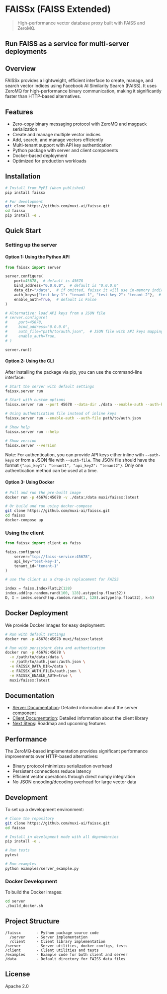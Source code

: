 # FAISSx (FAISS Extended)

> High-performance vector database proxy built with FAISS and ZeroMQ.

## Run FAISS as a service for multi-server deployments

## Overview

FAISSx provides a lightweight, efficient interface to create, manage, and search vector indices using Facebook AI Similarity Search (FAISS). It uses ZeroMQ for high-performance binary communication, making it significantly faster than HTTP-based alternatives.

## Features

- Zero-copy binary messaging protocol with ZeroMQ and msgpack serialization
- Create and manage multiple vector indices
- Add, search, and manage vectors efficiently
- Multi-tenant support with API key authentication
- Python package with server and client components
- Docker-based deployment
- Optimized for production workloads

## Installation

```bash
# Install from PyPI (when published)
pip install faissx

# For development
git clone https://github.com/muxi-ai/faissx.git
cd faissx
pip install -e .
```

## Quick Start

### Setting up the server

#### Option 1: Using the Python API

```python
from faissx import server

server.configure(
    port=45678,  # default is 45678
    bind_address="0.0.0.0",  # default is "0.0.0.0"
    data_dir="/data",  # if omitted, faissx it will use in-memory indices
    auth_keys={"test-key-1": "tenant-1", "test-key-2": "tenant-2"},  # default is empty dict
    enable_auth=True,  # default is False
)

# Alternative: load API keys from a JSON file
# server.configure(
#     port=45678,
#     bind_address="0.0.0.0",
#     auth_file="path/to/auth.json",  # JSON file with API keys mapping
#     enable_auth=True,
# )

server.run()
```

#### Option 2: Using the CLI

After installing the package via pip, you can use the command-line interface:

```bash
# Start the server with default settings
faissx.server run

# Start with custom options
faissx.server run --port 45678 --data-dir ./data --enable-auth --auth-keys "key1:tenant1,key2:tenant2"

# Using authentication file instead of inline keys
faissx.server run --enable-auth --auth-file path/to/auth.json

# Show help
faissx.server run --help

# Show version
faissx.server --version
```

Note: For authentication, you can provide API keys either inline with `--auth-keys` or from a JSON file with `--auth-file`. The JSON file should have the format `{"api_key1": "tenant1", "api_key2": "tenant2"}`. Only one authentication method can be used at a time.

#### Option 3: Using Docker

```bash
# Pull and run the pre-built image
docker run -p 45678:45678 -v ./data:/data muxi/faissx:latest

# Or build and run using docker-compose
git clone https://github.com/muxi-ai/faissx.git
cd faissx
docker-compose up
```

### Using the client

```python
from faissx import client as faiss

faiss.configure(
    server="tcp://faiss-service:45678",
    api_key="test-key-1",
    tenant_id="tenant-1"
)

# use the client as a drop-in replacement for FAISS

index = faiss.IndexFlatL2(128)
index.add(np.random.rand(100, 128).astype(np.float32))
D, I = index.search(np.random.rand(1, 128).astype(np.float32), k=5)
```

## Docker Deployment

We provide Docker images for easy deployment:

```bash
# Run with default settings
docker run -p 45678:45678 muxi/faissx:latest

# Run with persistent data and authentication
docker run -p 45678:45678 \
  -v /path/to/data:/data \
  -v /path/to/auth.json:/auth.json \
  -e FAISSX_DATA_DIR=/data \
  -e FAISSX_AUTH_FILE=/auth.json \
  -e FAISSX_ENABLE_AUTH=true \
  muxi/faissx:latest
```

## Documentation

- [Server Documentation](server/README.md): Detailed information about the server component
- [Client Documentation](client/README.md): Detailed information about the client library
- [Next Steps](NEXT_STEPS.md): Roadmap and upcoming features

## Performance

The ZeroMQ-based implementation provides significant performance improvements over HTTP-based alternatives:

- Binary protocol minimizes serialization overhead
- Persistent connections reduce latency
- Efficient vector operations through direct numpy integration
- No JSON encoding/decoding overhead for large vector data

## Development

To set up a development environment:

```bash
# Clone the repository
git clone https://github.com/muxi-ai/faissx.git
cd faissx

# Install in development mode with all dependencies
pip install -e .

# Run tests
pytest

# Run examples
python examples/server_example.py
```

### Docker Development

To build the Docker images:

```bash
cd server
./build_docker.sh
```

## Project Structure

```
/faissx       - Python package source code
  /server     - Server implementation
  /client     - Client library implementation
/server       - Server utilities, docker configs, tests
/client       - Client utilities and tests
/examples     - Example code for both client and server
/data         - Default directory for FAISS data files
```

## License

Apache 2.0

